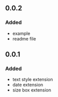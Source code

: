 ## 0.0.2
### Added
- example
- readme file

## 0.0.1
### Added
- text style extension
- date extension
- size box extension
